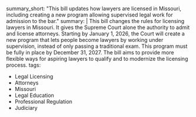 summary_short: "This bill updates how lawyers are licensed in Missouri, including creating a new program allowing supervised legal work for admission to the bar."
summary: |
  This bill changes the rules for licensing lawyers in Missouri. It gives the Supreme Court alone the authority to admit and license attorneys. Starting by January 1, 2026, the Court will create a new program that lets people become lawyers by working under supervision, instead of only passing a traditional exam. This program must be fully in place by December 31, 2027. The bill aims to provide more flexible ways for aspiring lawyers to qualify and to modernize the licensing process.
tags:
  - Legal Licensing
  - Attorneys
  - Missouri
  - Legal Education
  - Professional Regulation
  - Judiciary
